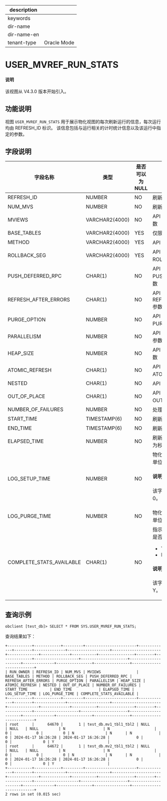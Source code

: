 |description||
|---|---|
|keywords||
|dir-name||
|dir-name-en||
|tenant-type|Oracle Mode |

# USER_MVREF_RUN_STATS

<main id="notice" type='explain'>
<h4>说明</h4>
<p>该视图从 V4.3.0 版本开始引入。</p>
</main>

## 功能说明

视图 `USER_MVREF_RUN_STATS` 用于展示物化视图的每次刷新运行的信息，每次运行均由 REFRESH_ID 标识。 该信息包括与运行相关的计时统计信息以及该运行中指定的参数。

## 字段说明

| **字段名称** | **类型** | **是否可以为 NULL** | **描述** |
| --- | --- | --- | --- |
| REFRESH_ID | NUMBER | NO | 刷新的 ID |
| NUM_MVS | NUMBER | NO | 刷新的物化视图数目 |
| MVIEWS | VARCHAR2(4000) | NO | API 指定的物化视图名称参数 |
| BASE_TABLES | VARCHAR2(4000) | YES | 仅限内部使用 |
| METHOD | VARCHAR2(4000) | YES | API 指定的 METHOD 参数 |
| ROLLBACK_SEG | VARCHAR2(4000) | YES | API 指定的 ROLLBACK_SEG 参数 |
| PUSH_DEFERRED_RPC | CHAR(1) | NO | API 指定的 PUSH_DEFERRED_RPC 参数 |
| REFRESH_AFTER_ERRORS | CHAR(1) | NO | API 指定的 REFRESH_AFTER_ERRORS 参数 |
| PURGE_OPTION | NUMBER | NO | API 指定的 PURGE_OPTION 参数 |
| PARALLELISM | NUMBER | NO | API 指定的 PARALLELISM 参数 |
| HEAP_SIZE | NUMBER | NO | API 指定的 HEAP_SIZE 参数 |
| ATOMIC_REFRESH | CHAR(1) | NO | API 指定的 ATOMIC_REFRESH 参数 |
| NESTED | CHAR(1) | NO | API 指定的 NESTED 参数 |
| OUT_OF_PLACE | CHAR(1) | NO | API 指定的 OUT_OF_PLACE 参数 |
| NUMBER_OF_FAILURES | NUMBER | NO | 处理 API 时发生的失败次数 |
| START_TIME | TIMESTAMP(6) | NO | 刷新运行的开始时间 |
| END_TIME | TIMESTAMP(6) | NO | 刷新运行的结束时间 |
| ELAPSED_TIME | NUMBER | NO | 刷新运行的时间长度，单位为秒 |
| LOG_SETUP_TIME | NUMBER | NO | 物化视图的日志设置时间，单位为秒<main id="notice" type='explain'> <h4>说明</h4><p>该字段仅兼容，且值默认为 0。</p></main> |
| LOG_PURGE_TIME | NUMBER | NO | 物化视图的日志清除时间，单位为秒 |
| COMPLETE_STATS_AVAILABLE | CHAR(1) | NO | 指示所有完整刷新统计信息是否可用于此运行<ul><li> Y </li><li>N </li></ul><main id="notice" type='explain'> <h4>说明</h4><p>该字段仅兼容，且值默认为 Y。</p></main> |

## 查询示例

```shell
obclient [test_db]> SELECT * FROM SYS.USER_MVREF_RUN_STATS;
```

查询结果如下：

```shell
+-----------+------------+---------+-----------------------+-------------+--------+--------------+-------------------+----------------------+--------------+-------------+-----------+----------------+--------+--------------+--------------------+---------------------+---------------------+--------------+----------------+----------------+--------------------------+
| RUN_OWNER | REFRESH_ID | NUM_MVS | MVIEWS                | BASE_TABLES | METHOD | ROLLBACK_SEG | PUSH_DEFERRED_RPC | REFRESH_AFTER_ERRORS | PURGE_OPTION | PARALLELISM | HEAP_SIZE | ATOMIC_REFRESH | NESTED | OUT_OF_PLACE | NUMBER_OF_FAILURES | START_TIME          | END_TIME            | ELAPSED_TIME | LOG_SETUP_TIME | LOG_PURGE_TIME | COMPLETE_STATS_AVAILABLE |
+-----------+------------+---------+-----------------------+-------------+--------+--------------+-------------------+----------------------+--------------+-------------+-----------+----------------+--------+--------------+--------------------+---------------------+---------------------+--------------+----------------+----------------+--------------------------+
| root      |      64670 |       1 | test_db.mv1_tbl1_tbl2 | NULL        | NULL   | NULL         | N                 | N                    |            0 |           0 |         0 | N              | N      | N            |                  0 | 2024-01-17 16:26:28 | 2024-01-17 16:26:28 |            0 |              0 |              0 | Y                        |
| root      |      64672 |       1 | test_db.mv2_tbl1_tbl2 | NULL        | NULL   | NULL         | N                 | N                    |            0 |           0 |         0 | N              | N      | N            |                  0 | 2024-01-17 16:26:28 | 2024-01-17 16:26:28 |            0 |              0 |              0 | Y                        |
+-----------+------------+---------+-----------------------+-------------+--------+--------------+-------------------+----------------------+--------------+-------------+-----------+----------------+--------+--------------+--------------------+---------------------+---------------------+--------------+----------------+----------------+--------------------------+
2 rows in set (0.015 sec)
```
